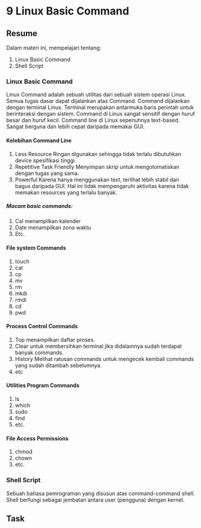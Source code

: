 # 9 Linux Basic Command
## Resume
Dalam materi ini, mempelajari tentang:
1. Linux Basic Command
2. Shell Script

### Linux Basic Command
Linux Command adalah sebuah utilitas dari sebuah sistem operasi Linux. 
Semua tugas dasar dapat dijalankan atas Command. 
Command dijalankan dengan terminal Linux.
Terminal merupakan antarmuka baris perintah untuk berinteraksi dengan sistem.
Command di Linux sangat sensitif dengan huruf besar dan huruf kecil.
Command line di Linux sepenuhnya text-based.
Sangat berguna dan lebih cepat daripada memakai GUI.

#### Kelebihan Command Line
1. Less Resource
Ringan digunakan sehingga tidak terlalu dibutuhkan device
spesifikasi tinggi.
2. Repetitive Task Friendly
Menyimpan skrip untuk mengotomatiskan 
dengan tugas yang sama.
3. Powerful
Karena hanya menggunakan text, terlihat lebih stabil
dan bagus daripada GUI. Hal ini tidak mempengaruhi aktivitas
karena tidak memakan resources yang terlalu banyak.

##### Macam basic commands:
1. Cal menampilkan kalender
2. Date menampilkan zona waktu
3. Etc.

#### File system Commands
1. touch
2. cat
3. cp
4. mv
5. rm
6. mkdi
7. rmdi
8. cd
9. pwd

#### Process Control Commands
1. Top menampilkan daftar proses.
2. Clear untuk membersihkan terminal jika
didalamnya sudah terdapat banyak commands.
3. History
Melihat ratusan commands untuk mengecek
kembali commands yang sudah ditambah sebelumnya.
4. etc

#### Utilities Program Commands
1. ls
2. which
3. sudo
4. find
5. etc.

#### File Access Permissions
1. chmod
2. chown
3. etc.

### Shell Script
Sebuah bahasa pemrograman yang disusun atas
command-command shell. 
Shell berfungi sebagai jembatan antara 
user (pengguna) dengan kernel.

## Task 
